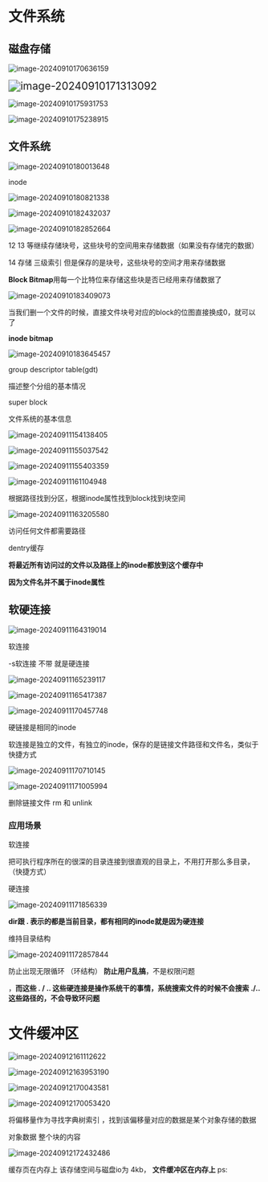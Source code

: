 # 文件系统

## 磁盘存储

![image-20240910170636159](D:\code\study\notes_stu\c++_note\picture\image-20240910170636159.png)

<img src="D:\code\study\notes_stu\c++_note\picture\image-20240910171313092.png" alt="image-20240910171313092" style="zoom:150%;" />

![image-20240910175931753](D:\code\study\notes_stu\c++_note\picture\image-20240910175931753.png)



![image-20240910175238915](D:\code\study\notes_stu\c++_note\picture\image-20240910175238915.png)

## 文件系统

![image-20240910180013648](D:\code\study\notes_stu\c++_note\picture\image-20240910180013648.png)

inode

![image-20240910180821338](D:\code\study\notes_stu\c++_note\picture\image-20240910180821338.png)

![image-20240910182432037](D:\code\study\notes_stu\c++_note\picture\image-20240910182432037.png)

![image-20240910182852664](D:\code\study\notes_stu\c++_note\picture\image-20240910182852664.png)

12 13 等继续存储块号，这些块号的空间用来存储数据（如果没有存储完的数据）

14 存储 三级索引  但是保存的是块号，这些块号的空间才用来存储数据

**Block Bitmap**用每一个比特位来存储这些块是否已经用来存储数据了

<img src="D:\code\study\notes_stu\c++_note\picture\image-20240910183409073.png" alt="image-20240910183409073" style="zoom:100%;" />

当我们删一个文件的时候，直接文件块号对应的block的位图直接换成0，就可以了

**inode bitmap** 

![image-20240910183645457](D:\code\study\notes_stu\c++_note\picture\image-20240910183645457.png)

 

group descriptor table(gdt)

描述整个分组的基本情况

super block

文件系统的基本信息

![image-20240911154138405](D:\code\study\notes_stu\c++_note\picture\image-20240911154138405.png)

![image-20240911155037542](D:\code\study\notes_stu\c++_note\picture\image-20240911155037542.png)

![image-20240911155403359](D:\code\study\notes_stu\c++_note\picture\image-20240911155403359.png)

![image-20240911161104948](D:\code\study\notes_stu\c++_note\picture\image-20240911161104948.png)

根据路径找到分区，根据inode属性找到block找到块空间

![image-20240911163205580](D:\code\study\notes_stu\c++_note\picture\image-20240911163205580.png)

访问任何文件都需要路径

dentry缓存

**将最近所有访问过的文件以及路径上的inode都放到这个缓存中**

**因为文件名并不属于inode属性**

## 软硬连接

![image-20240911164319014](D:\code\study\notes_stu\c++_note\picture\image-20240911164319014.png)

软连接

-s软连接 不带 就是硬连接

![image-20240911165239117](D:\code\study\notes_stu\c++_note\picture\image-20240911165239117.png)

![image-20240911165417387](D:\code\study\notes_stu\c++_note\picture\image-20240911165417387.png)

![image-20240911170457748](D:\code\study\notes_stu\c++_note\picture\image-20240911170457748.png)

硬链接是相同的inode

软连接是独立的文件，有独立的inode，保存的是链接文件路径和文件名，类似于快捷方式

![image-20240911170710145](D:\code\study\notes_stu\c++_note\picture\image-20240911170710145.png)

![image-20240911171005994](D:\code\study\notes_stu\c++_note\picture\image-20240911171005994.png)

删除链接文件  rm 和  unlink

### 应用场景

软连接

把可执行程序所在的很深的目录连接到很直观的目录上，不用打开那么多目录，（快捷方式）

硬连接

![image-20240911171856339](D:\code\study\notes_stu\c++_note\picture\image-20240911171856339.png)

**dir跟 . 表示的都是当前目录，都有相同的inode就是因为硬连接**

维持目录结构

![image-20240911172857844](D:\code\study\notes_stu\c++_note\picture\image-20240911172857844.png)

防止出现无限循环 （环结构） **防止用户乱搞**，不是权限问题

，**而这些 .  /  ..  这些硬连接是操作系统干的事情，系统搜索文件的时候不会搜索 ./..这些路径的，不会导致环问题**

# 文件缓冲区

![image-20240912161112622](D:\code\study\notes_stu\c++_note\picture\image-20240912161112622.png)

![image-20240912163953190](D:\code\study\notes_stu\c++_note\picture\image-20240912163953190.png)

![image-20240912170043581](D:\code\study\notes_stu\c++_note\picture\image-20240912170043581.png)

![image-20240912170053420](D:\code\study\notes_stu\c++_note\picture\image-20240912170053420.png)

将偏移量作为寻找字典树索引 ，找到该偏移量对应的数据是某个对象存储的数据

对象数据  整个块的内容

![image-20240912172432486](D:\code\study\notes_stu\c++_note\picture\image-20240912172432486.png)

缓存页在内存上 该存储空间与磁盘io为 4kb，  **文件缓冲区在内存上**   ps: